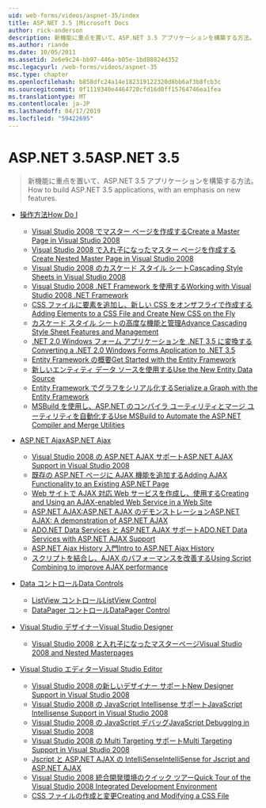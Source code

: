 ```yaml
---
uid: web-forms/videos/aspnet-35/index
title: ASP.NET 3.5 |Microsoft Docs
author: rick-anderson
description: 新機能に重点を置いて、ASP.NET 3.5 アプリケーションを構築する方法。
ms.author: riande
ms.date: 10/05/2011
ms.assetid: 2e6e9c24-bb97-446a-b05e-1bd88824d352
msc.legacyurl: /web-forms/videos/aspnet-35
msc.type: chapter
ms.openlocfilehash: b858dfc24a14e182319122320d8bb6af3b8fcb3c
ms.sourcegitcommit: 0f1119340e4464720cfd16d0ff15764746ea1fea
ms.translationtype: MT
ms.contentlocale: ja-JP
ms.lasthandoff: 04/17/2019
ms.locfileid: "59422695"
---
```

# <a name="aspnet-35"></a><span data-ttu-id="901fd-103">ASP.NET 3.5</span><span class="sxs-lookup"><span data-stu-id="901fd-103">ASP.NET 3.5</span></span>

> <span data-ttu-id="901fd-104">新機能に重点を置いて、ASP.NET 3.5 アプリケーションを構築する方法。</span><span class="sxs-lookup"><span data-stu-id="901fd-104">How to build ASP.NET 3.5 applications, with an emphasis on new features.</span></span>


- [<span data-ttu-id="901fd-105">操作方法</span><span class="sxs-lookup"><span data-stu-id="901fd-105">How Do I</span></span>](how-do-i/index.md)

    - [<span data-ttu-id="901fd-106">Visual Studio 2008 でマスター ページを作成する</span><span class="sxs-lookup"><span data-stu-id="901fd-106">Create a Master Page in Visual Studio 2008</span></span>](how-do-i/how-do-i-create-a-master-page-in-visual-studio-2008.md)
    - [<span data-ttu-id="901fd-107">Visual Studio 2008 で入れ子になったマスター ページを作成する</span><span class="sxs-lookup"><span data-stu-id="901fd-107">Create Nested Master Page in Visual Studio 2008</span></span>](how-do-i/how-do-i-create-nested-master-page-in-visual-studio-2008.md)
    - [<span data-ttu-id="901fd-108">Visual Studio 2008 のカスケード スタイル シート</span><span class="sxs-lookup"><span data-stu-id="901fd-108">Cascading Style Sheets in Visual Studio 2008</span></span>](how-do-i/how-do-i-cascading-style-sheets-in-visual-studio-2008.md)
    - [<span data-ttu-id="901fd-109">Visual Studio 2008 .NET Framework を使用する</span><span class="sxs-lookup"><span data-stu-id="901fd-109">Working with Visual Studio 2008 .NET Framework</span></span>](how-do-i/how-do-i-working-with-visual-studio-2008-net-framework.md)
    - [<span data-ttu-id="901fd-110">CSS ファイルに要素を追加し、新しい CSS をオンザフライで作成する</span><span class="sxs-lookup"><span data-stu-id="901fd-110">Adding Elements to a CSS File and Create New CSS on the Fly</span></span>](how-do-i/how-do-i-adding-elements-to-a-css-file-and-create-new-css-on-the-fly.md)
    - [<span data-ttu-id="901fd-111">カスケード スタイル シートの高度な機能と管理</span><span class="sxs-lookup"><span data-stu-id="901fd-111">Advance Cascading Style Sheet Features and Management</span></span>](how-do-i/how-do-i-advance-cascading-style-sheet-features-and-management.md)
    - [<span data-ttu-id="901fd-112">.NET 2.0 Windows フォーム アプリケーションを .NET 3.5 に変換する</span><span class="sxs-lookup"><span data-stu-id="901fd-112">Converting a .NET 2.0 Windows Forms Application to .NET 3.5</span></span>](how-do-i/how-do-i-converting-a-net-20-windows-forms-application-to-net-35.md)
    - [<span data-ttu-id="901fd-113">Entity Framework の概要</span><span class="sxs-lookup"><span data-stu-id="901fd-113">Get Started with the Entity Framework</span></span>](how-do-i/how-do-i-get-started-with-the-entity-framework.md)
    - [<span data-ttu-id="901fd-114">新しいエンティティ データ ソースを使用する</span><span class="sxs-lookup"><span data-stu-id="901fd-114">Use the New Entity Data Source</span></span>](how-do-i/how-do-i-use-the-new-entity-data-source.md)
    - [<span data-ttu-id="901fd-115">Entity Framework でグラフをシリアル化する</span><span class="sxs-lookup"><span data-stu-id="901fd-115">Serialize a Graph with the Entity Framework</span></span>](how-do-i/how-do-i-serialize-a-graph-with-the-entity-framework.md)
    - [<span data-ttu-id="901fd-116">MSBuild を使用し、ASP.NET のコンパイラ ユーティリティとマージ ユーティリティを自動化する</span><span class="sxs-lookup"><span data-stu-id="901fd-116">Use MSBuild to Automate the ASP.NET Compiler and Merge Utilities</span></span>](how-do-i/how-do-i-use-msbuild-to-automate-the-aspnet-compiler-and-merge-utilities.md)
- [<span data-ttu-id="901fd-117">ASP.NET Ajax</span><span class="sxs-lookup"><span data-stu-id="901fd-117">ASP.NET Ajax</span></span>](aspnet-ajax/index.md)

    - [<span data-ttu-id="901fd-118">Visual Studio 2008 の ASP.NET AJAX サポート</span><span class="sxs-lookup"><span data-stu-id="901fd-118">ASP.NET AJAX Support in Visual Studio 2008</span></span>](aspnet-ajax/aspnet-ajax-support-in-visual-studio-2008.md)
    - [<span data-ttu-id="901fd-119">既存の ASP.NET ページに AJAX 機能を追加する</span><span class="sxs-lookup"><span data-stu-id="901fd-119">Adding AJAX Functionality to an Existing ASP.NET Page</span></span>](aspnet-ajax/adding-ajax-functionality-to-an-existing-aspnet-page.md)
    - [<span data-ttu-id="901fd-120">Web サイトで AJAX 対応 Web サービスを作成し、使用する</span><span class="sxs-lookup"><span data-stu-id="901fd-120">Creating and Using an AJAX-enabled Web Service in a Web Site</span></span>](aspnet-ajax/creating-and-using-an-ajax-enabled-web-service-in-a-web-site.md)
    - [<span data-ttu-id="901fd-121">ASP.NET AJAX:ASP.NET AJAX のデモンストレーション</span><span class="sxs-lookup"><span data-stu-id="901fd-121">ASP.NET AJAX: A demonstration of ASP.NET AJAX</span></span>](aspnet-ajax/aspnet-ajax-a-demonstration-of-aspnet-ajax.md)
    - [<span data-ttu-id="901fd-122">ADO.NET Data Services と ASP.NET AJAX サポート</span><span class="sxs-lookup"><span data-stu-id="901fd-122">ADO.NET Data Services with ASP.NET AJAX Support</span></span>](aspnet-ajax/adonet-data-services-with-aspnet-ajax-support.md)
    - [<span data-ttu-id="901fd-123">ASP.NET Ajax History 入門</span><span class="sxs-lookup"><span data-stu-id="901fd-123">Intro to ASP.NET Ajax History</span></span>](aspnet-ajax/introduction-to-aspnet-ajax-history.md)
    - [<span data-ttu-id="901fd-124">スクリプトを結合し、AJAX のパフォーマンスを改善する</span><span class="sxs-lookup"><span data-stu-id="901fd-124">Using Script Combining to improve AJAX performance</span></span>](aspnet-ajax/using-script-combining-to-improve-ajax-performance.md)
- [<span data-ttu-id="901fd-125">Data コントロール</span><span class="sxs-lookup"><span data-stu-id="901fd-125">Data Controls</span></span>](data-controls/index.md)

    - [<span data-ttu-id="901fd-126">ListView コントロール</span><span class="sxs-lookup"><span data-stu-id="901fd-126">ListView Control</span></span>](data-controls/the-listview-control.md)
    - [<span data-ttu-id="901fd-127">DataPager コントロール</span><span class="sxs-lookup"><span data-stu-id="901fd-127">DataPager Control</span></span>](data-controls/the-datapager-control.md)
- [<span data-ttu-id="901fd-128">Visual Studio デザイナー</span><span class="sxs-lookup"><span data-stu-id="901fd-128">Visual Studio Designer</span></span>](visual-studio-designer/index.md)

    - [<span data-ttu-id="901fd-129">Visual Studio 2008 と入れ子になったマスターページ</span><span class="sxs-lookup"><span data-stu-id="901fd-129">Visual Studio 2008 and Nested Masterpages</span></span>](visual-studio-designer/visual-studio-2008-and-nested-masterpages.md)
- [<span data-ttu-id="901fd-130">Visual Studio エディター</span><span class="sxs-lookup"><span data-stu-id="901fd-130">Visual Studio Editor</span></span>](visual-studio-editor/index.md)

    - [<span data-ttu-id="901fd-131">Visual Studio 2008 の新しいデザイナー サポート</span><span class="sxs-lookup"><span data-stu-id="901fd-131">New Designer Support in Visual Studio 2008</span></span>](visual-studio-editor/new-designer-support-in-visual-studio-2008.md)
    - [<span data-ttu-id="901fd-132">Visual Studio 2008 の JavaScript Intellisense サポート</span><span class="sxs-lookup"><span data-stu-id="901fd-132">JavaScript Intellisense Support in Visual Studio 2008</span></span>](visual-studio-editor/javascript-intellisense-support-in-visual-studio-2008.md)
    - [<span data-ttu-id="901fd-133">Visual Studio 2008 の JavaScript デバッグ</span><span class="sxs-lookup"><span data-stu-id="901fd-133">JavaScript Debugging in Visual Studio 2008</span></span>](visual-studio-editor/javascript-debugging-in-visual-studio-2008.md)
    - [<span data-ttu-id="901fd-134">Visual Studio 2008 の Multi Targeting サポート</span><span class="sxs-lookup"><span data-stu-id="901fd-134">Multi Targeting Support in Visual Studio 2008</span></span>](visual-studio-editor/multi-targeting-support-in-visual-studio-2008.md)
    - [<span data-ttu-id="901fd-135">Jscript と ASP.NET AJAX の IntelliSense</span><span class="sxs-lookup"><span data-stu-id="901fd-135">IntelliSense for Jscript and ASP.NET AJAX</span></span>](visual-studio-editor/intellisense-for-jscript-and-aspnet-ajax.md)
    - [<span data-ttu-id="901fd-136">Visual Studio 2008 統合開発環境のクイック ツアー</span><span class="sxs-lookup"><span data-stu-id="901fd-136">Quick Tour of the Visual Studio 2008 Integrated Development Environment</span></span>](visual-studio-editor/quick-tour-of-the-visual-studio-2008-integrated-development-environment.md)
    - [<span data-ttu-id="901fd-137">CSS ファイルの作成と変更</span><span class="sxs-lookup"><span data-stu-id="901fd-137">Creating and Modifying a CSS File</span></span>](visual-studio-editor/creating-and-modifying-a-css-file.md)
